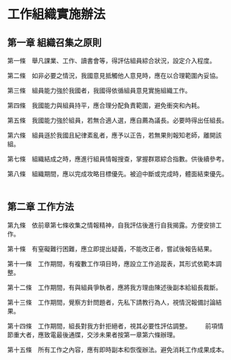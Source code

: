 # 				工作組織實施辦法

## 				第一章	組織召集之原則

第一條　舉凡課業、工作、讀書會等，得評估組員綜合狀況，設定介入程度。

第二條　如非必要之情況，我國意見抵觸他人意見時，應在以合理範圍內妥協。

第三條　組員能力強於我國者，我國得依循組員意見實施組織工作。

第四條　我國能力與組員持平，應合理分配負責範圍，避免衝突和內耗。

第五條　我國能力強於組員，若無合適人選，應自薦為議長。必要時得出任組長。

第六條　組員遜於我國且紀律紊亂者，應予以正告，若無果則報知老師，離開該組。

第七條　組織結成之時，應進行組員情報搜查，掌握群眾綜合指數。供後續參考。

第八條　組織期間，應以完成攻略目標優先。被迫中斷或完成時，體面結束優先。
　　
## 				第二章	工作方法

第九條　依前章第七條收集之情報精神，自我評估後進行自我揭露。方便安排工作。

第十條　有窒礙難行困難，應立即提出疑義，不能改正者，嘗試後報告結果。

第十一條　工作期間，有複數工作項目時，應設立工作追蹤表，其形式依範本調整。

第十二條　工作期間，有與組員爭執者，應將我方理由陳述後副本給組長裁斷。

第十三條　工作期間，覺察方針問題者，先私下請教行為人，視情況報備討論結果。

第十四條　工作期間，組長對我方針拒絕者，視其必要性評估調整。
　　前項情節重大者，應致電最後通牒，交涉未果者按第一章第六條辦理。

第十五條　所有工作之內容，應有即時副本和恢復辦法。避免消耗工作成果成本。


